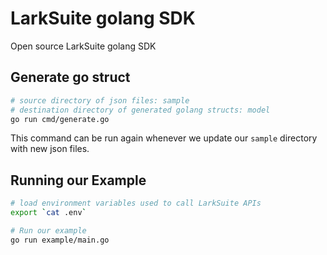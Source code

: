# LarkSuite golang SDK

Open source LarkSuite golang SDK

## Generate go struct

```bash
# source directory of json files: sample
# destination directory of generated golang structs: model
go run cmd/generate.go
```

This command can be run again whenever we update our `sample` directory with new json files.

## Running our Example

```bash
# load environment variables used to call LarkSuite APIs
export `cat .env`

# Run our example
go run example/main.go
```
